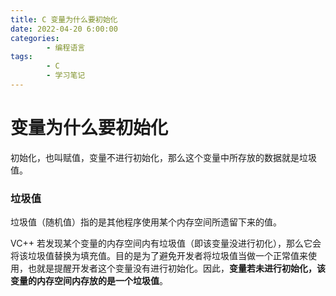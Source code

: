 ```yaml
---
title: C 变量为什么要初始化
date: 2022-04-20 6:00:00
categories:
        - 编程语言
tags:
        - C
        - 学习笔记
---
```


# 变量为什么要初始化

初始化，也叫赋值，变量不进行初始化，那么这个变量中所存放的数据就是垃圾值。

### 垃圾值

垃圾值（随机值）指的是其他程序使用某个内存空间所遗留下来的值。

VC++ 若发现某个变量的内存空间内有垃圾值（即该变量没进行初化），那么它会将该垃圾值替换为填充值。目的是为了避免开发者将垃圾值当做一个正常值来使用，也就是提醒开发者这个变量没有进行初始化。因此，**变量若未进行初始化，该变量的内存空间内存放的是一个垃圾值**。
